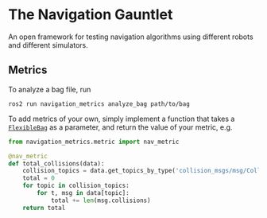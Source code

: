 # The Navigation Gauntlet

An open framework for testing navigation algorithms using different robots and different simulators.

## Metrics
To analyze a bag file, run

    ros2 run navigation_metrics analyze_bag path/to/bag

To add metrics of your own, simply implement a function that takes a [`FlexibleBag`](navigation_metrics/navigation_metrics/flexible_bag.py) as a parameter, and return the value of your metric, e.g.

```python
from navigation_metrics.metric import nav_metric

@nav_metric
def total_collisions(data):
    collision_topics = data.get_topics_by_type('collision_msgs/msg/Collisions')
    total = 0
    for topic in collision_topics:
        for t, msg in data[topic]:
            total += len(msg.collisions)
    return total
```
